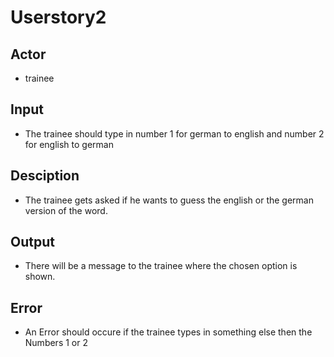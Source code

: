 # Userstory2

## Actor 
* trainee

## Input
* The trainee should type in number 1 for german to english and number 2 for english to german

## Desciption
* The trainee gets asked if he wants to guess the english or the german version of the word.  

## Output
* There will be a message to the trainee where the chosen option is shown.

## Error 
*  An Error should occure if the trainee types in something else then the Numbers 1 or 2
